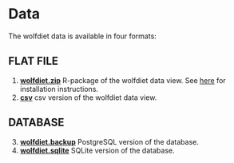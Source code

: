 # Data 

The wolfdiet data is available in four formats: 

## FLAT FILE 
1. **[wolfdiet.zip](https://github.com/andreacorra/wolfdiet/raw/master/data/wolfdiet_R)** R-package of the wolfdiet data view. See [here](https://github.com/andreacorra/wolfdiet/raw/master/data/wolfdiet_R) for installation instructions. 
2. **[csv](https://github.com/andreacorra/wolfdiet/raw/master/data/wolfdiet_csv)** csv version of the wolfdiet data view.

## DATABASE
3. **[wolfdiet.backup](https://github.com/andreacorra/wolfdiet/raw/master/data/wolfdiet_psql)** PostgreSQL version of the database. 
4. **[wolfdiet.sqlite](https://github.com/andreacorra/wolfdiet/raw/master/data/wolfdiet_sqlite)** SQLite version of the database.  


